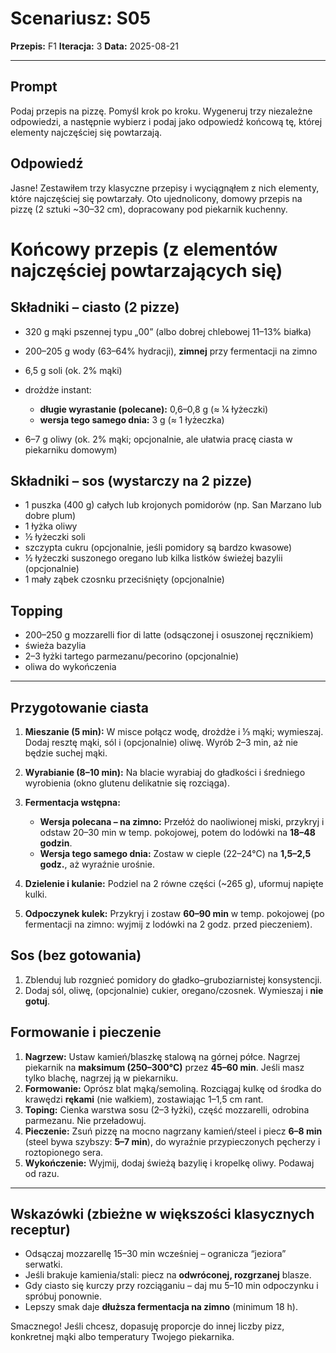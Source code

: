 ﻿# Scenariusz: S05
**Przepis:** F1
**Iteracja:** 3
**Data:** 2025-08-21

---

## Prompt
Podaj przepis na pizzę. Pomyśl krok po kroku. Wygeneruj trzy niezależne odpowiedzi, a następnie wybierz i podaj jako odpowiedź końcową tę, której elementy najczęściej się powtarzają.


## Odpowiedź
Jasne! Zestawiłem trzy klasyczne przepisy i wyciągnąłem z nich elementy, które najczęściej się powtarzały. Oto ujednolicony, domowy przepis na pizzę (2 sztuki \~30–32 cm), dopracowany pod piekarnik kuchenny.

# Końcowy przepis (z elementów najczęściej powtarzających się)

## Składniki – ciasto (2 pizze)

* 320 g mąki pszennej typu „00” (albo dobrej chlebowej 11–13% białka)
* 200–205 g wody (63–64% hydracji), **zimnej** przy fermentacji na zimno
* 6,5 g soli (ok. 2% mąki)
* drożdże instant:

  * **długie wyrastanie (polecane):** 0,6–0,8 g (≈ ¼ łyżeczki)
  * **wersja tego samego dnia:** 3 g (≈ 1 łyżeczka)
* 6–7 g oliwy (ok. 2% mąki; opcjonalnie, ale ułatwia pracę ciasta w piekarniku domowym)

## Składniki – sos (wystarczy na 2 pizze)

* 1 puszka (400 g) całych lub krojonych pomidorów (np. San Marzano lub dobre plum)
* 1 łyżka oliwy
* ½ łyżeczki soli
* szczypta cukru (opcjonalnie, jeśli pomidory są bardzo kwasowe)
* ½ łyżeczki suszonego oregano lub kilka listków świeżej bazylii (opcjonalnie)
* 1 mały ząbek czosnku przeciśnięty (opcjonalnie)

## Topping

* 200–250 g mozzarelli fior di latte (odsączonej i osuszonej ręcznikiem)
* świeża bazylia
* 2–3 łyżki tartego parmezanu/pecorino (opcjonalnie)
* oliwa do wykończenia

---

## Przygotowanie ciasta

1. **Mieszanie (5 min):** W misce połącz wodę, drożdże i ⅓ mąki; wymieszaj. Dodaj resztę mąki, sól i (opcjonalnie) oliwę. Wyrób 2–3 min, aż nie będzie suchej mąki.
2. **Wyrabianie (8–10 min):** Na blacie wyrabiaj do gładkości i średniego wyrobienia (okno glutenu delikatnie się rozciąga).
3. **Fermentacja wstępna:**

   * **Wersja polecana – na zimno:** Przełóż do naoliwionej miski, przykryj i odstaw 20–30 min w temp. pokojowej, potem do lodówki na **18–48 godzin**.
   * **Wersja tego samego dnia:** Zostaw w cieple (22–24°C) na **1,5–2,5 godz.**, aż wyraźnie urośnie.
4. **Dzielenie i kulanie:** Podziel na 2 równe części (\~265 g), uformuj napięte kulki.
5. **Odpoczynek kulek:** Przykryj i zostaw **60–90 min** w temp. pokojowej (po fermentacji na zimno: wyjmij z lodówki na 2 godz. przed pieczeniem).

## Sos (bez gotowania)

1. Zblenduj lub rozgnieć pomidory do gładko–gruboziarnistej konsystencji.
2. Dodaj sól, oliwę, (opcjonalnie) cukier, oregano/czosnek. Wymieszaj i **nie gotuj**.

## Formowanie i pieczenie

1. **Nagrzew:** Ustaw kamień/blaszkę stalową na górnej półce. Nagrzej piekarnik na **maksimum (250–300°C)** przez **45–60 min**. Jeśli masz tylko blachę, nagrzej ją w piekarniku.
2. **Formowanie:** Oprósz blat mąką/semoliną. Rozciągaj kulkę od środka do krawędzi **rękami** (nie wałkiem), zostawiając 1–1,5 cm rant.
3. **Toping:** Cienka warstwa sosu (2–3 łyżki), część mozzarelli, odrobina parmezanu. Nie przeładowuj.
4. **Pieczenie:** Zsuń pizzę na mocno nagrzany kamień/steel i piecz **6–8 min** (steel bywa szybszy: **5–7 min**), do wyraźnie przypieczonych pęcherzy i roztopionego sera.
5. **Wykończenie:** Wyjmij, dodaj świeżą bazylię i kropelkę oliwy. Podawaj od razu.

---

## Wskazówki (zbieżne w większości klasycznych receptur)

* Odsączaj mozzarellę 15–30 min wcześniej – ogranicza “jeziora” serwatki.
* Jeśli brakuje kamienia/stali: piecz na **odwróconej, rozgrzanej** blasze.
* Gdy ciasto się kurczy przy rozciąganiu – daj mu 5–10 min odpoczynku i spróbuj ponownie.
* Lepszy smak daje **dłuższa fermentacja na zimno** (minimum 18 h).

Smacznego! Jeśli chcesz, dopasuję proporcje do innej liczby pizz, konkretnej mąki albo temperatury Twojego piekarnika.

